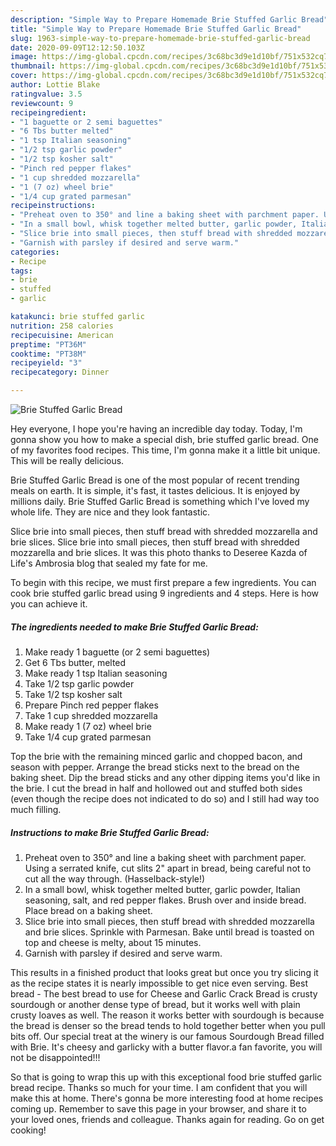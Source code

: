 ```yaml
---
description: "Simple Way to Prepare Homemade Brie Stuffed Garlic Bread"
title: "Simple Way to Prepare Homemade Brie Stuffed Garlic Bread"
slug: 1963-simple-way-to-prepare-homemade-brie-stuffed-garlic-bread
date: 2020-09-09T12:12:50.103Z
image: https://img-global.cpcdn.com/recipes/3c68bc3d9e1d10bf/751x532cq70/brie-stuffed-garlic-bread-recipe-main-photo.jpg
thumbnail: https://img-global.cpcdn.com/recipes/3c68bc3d9e1d10bf/751x532cq70/brie-stuffed-garlic-bread-recipe-main-photo.jpg
cover: https://img-global.cpcdn.com/recipes/3c68bc3d9e1d10bf/751x532cq70/brie-stuffed-garlic-bread-recipe-main-photo.jpg
author: Lottie Blake
ratingvalue: 3.5
reviewcount: 9
recipeingredient:
- "1 baguette or 2 semi baguettes"
- "6 Tbs butter melted"
- "1 tsp Italian seasoning"
- "1/2 tsp garlic powder"
- "1/2 tsp kosher salt"
- "Pinch red pepper flakes"
- "1 cup shredded mozzarella"
- "1 (7 oz) wheel brie"
- "1/4 cup grated parmesan"
recipeinstructions:
- "Preheat oven to 350° and line a baking sheet with parchment paper. Using a serrated knife, cut slits 2&#34; apart in bread, being careful not to cut all the way through. (Hasselback-style!)"
- "In a small bowl, whisk together melted butter, garlic powder, Italian seasoning, salt, and red pepper flakes. Brush over and inside bread. Place bread on a baking sheet."
- "Slice brie into small pieces, then stuff bread with shredded mozzarella and brie slices. Sprinkle with Parmesan. Bake until bread is toasted on top and cheese is melty, about 15 minutes."
- "Garnish with parsley if desired and serve warm."
categories:
- Recipe
tags:
- brie
- stuffed
- garlic

katakunci: brie stuffed garlic 
nutrition: 258 calories
recipecuisine: American
preptime: "PT36M"
cooktime: "PT38M"
recipeyield: "3"
recipecategory: Dinner

---
```



![Brie Stuffed Garlic Bread](https://img-global.cpcdn.com/recipes/3c68bc3d9e1d10bf/751x532cq70/brie-stuffed-garlic-bread-recipe-main-photo.jpg)

Hey everyone, I hope you're having an incredible day today. Today, I'm gonna show you how to make a special dish, brie stuffed garlic bread. One of my favorites food recipes. This time, I'm gonna make it a little bit unique. This will be really delicious.

Brie Stuffed Garlic Bread is one of the most popular of recent trending meals on earth. It is simple, it's fast, it tastes delicious. It is enjoyed by millions daily. Brie Stuffed Garlic Bread is something which I've loved my whole life. They are nice and they look fantastic.

Slice brie into small pieces, then stuff bread with shredded mozzarella and brie slices. Slice brie into small pieces, then stuff bread with shredded mozzarella and brie slices. It was this photo thanks to Deseree Kazda of Life&#39;s Ambrosia blog that sealed my fate for me.


To begin with this recipe, we must first prepare a few ingredients. You can cook brie stuffed garlic bread using 9 ingredients and 4 steps. Here is how you can achieve it.

<!--inarticleads1-->

##### The ingredients needed to make Brie Stuffed Garlic Bread:

1. Make ready 1 baguette (or 2 semi baguettes)
1. Get 6 Tbs butter, melted
1. Make ready 1 tsp Italian seasoning
1. Take 1/2 tsp garlic powder
1. Take 1/2 tsp kosher salt
1. Prepare Pinch red pepper flakes
1. Take 1 cup shredded mozzarella
1. Make ready 1 (7 oz) wheel brie
1. Take 1/4 cup grated parmesan


Top the brie with the remaining minced garlic and chopped bacon, and season with pepper. Arrange the bread sticks next to the bread on the baking sheet. Dip the bread sticks and any other dipping items you&#39;d like in the brie. I cut the bread in half and hollowed out and stuffed both sides (even though the recipe does not indicated to do so) and I still had way too much filling. 

<!--inarticleads2-->

##### Instructions to make Brie Stuffed Garlic Bread:

1. Preheat oven to 350° and line a baking sheet with parchment paper. Using a serrated knife, cut slits 2&#34; apart in bread, being careful not to cut all the way through. (Hasselback-style!)
1. In a small bowl, whisk together melted butter, garlic powder, Italian seasoning, salt, and red pepper flakes. Brush over and inside bread. Place bread on a baking sheet.
1. Slice brie into small pieces, then stuff bread with shredded mozzarella and brie slices. Sprinkle with Parmesan. Bake until bread is toasted on top and cheese is melty, about 15 minutes.
1. Garnish with parsley if desired and serve warm.


This results in a finished product that looks great but once you try slicing it as the recipe states it is nearly impossible to get nice even serving. Best bread - The best bread to use for Cheese and Garlic Crack Bread is crusty sourdough or another dense type of bread, but it works well with plain crusty loaves as well. The reason it works better with sourdough is because the bread is denser so the bread tends to hold together better when you pull bits off. Our special treat at the winery is our famous Sourdough Bread filled with Brie. It&#39;s cheesy and garlicky with a butter flavor.a fan favorite, you will not be disappointed!!! 

So that is going to wrap this up with this exceptional food brie stuffed garlic bread recipe. Thanks so much for your time. I am confident that you will make this at home. There's gonna be more interesting food at home recipes coming up. Remember to save this page in your browser, and share it to your loved ones, friends and colleague. Thanks again for reading. Go on get cooking!
